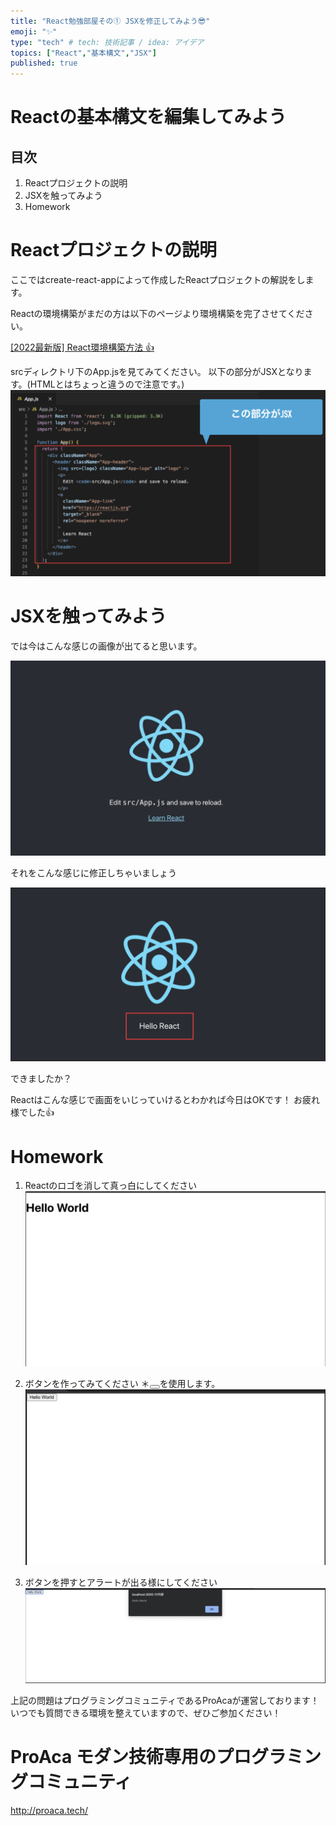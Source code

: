 ```yaml
---
title: "React勉強部屋その① JSXを修正してみよう😎"
emoji: "✨"
type: "tech" # tech: 技術記事 / idea: アイデア
topics: ["React","基本構文","JSX"]
published: true
---
```


# Reactの基本構文を編集してみよう

## 目次
1. Reactプロジェクトの説明
2. JSXを触ってみよう
3. Homework

# Reactプロジェクトの説明

ここではcreate-react-appによって作成したReactプロジェクトの解説をします。

Reactの環境構築がまだの方は以下のページより環境構築を完了させてください。

[[2022最新版] React環境構築方法 👍](https://zenn.dev/yusu29/articles/environment_setup)

srcディレクトリ下のApp.jsを見てみてください。
以下の部分がJSXとなります。(HTMLとはちょっと違うので注意です。)
![JSX説明](/images/fix_jsx/jsx.png)

# JSXを触ってみよう

では今はこんな感じの画像が出てると思います。

![React環境構築完了](/images//environment_setup/createreactappImage.png)

それをこんな感じに修正しちゃいましょう

![ReactHelloworld](/images/fix_jsx/reacthello.png)

できましたか？

Reactはこんな感じで画面をいじっていけるとわかれば今日はOKです！
お疲れ様でした👍

# Homework
1. Reactのロゴを消して真っ白にしてください
![ReactHelloworld](/images/fix_jsx/homework.png)

2. ボタンを作ってみてください
＊<button></button>を使用します。
![ReactHelloworld](/images/fix_jsx/homework2.png)

3. ボタンを押すとアラートが出る様にしてください
![ReactHelloworld](/images/fix_jsx/homework3.png)

上記の問題はプログラミングコミュニティであるProAcaが運営しております！
いつでも質問できる環境を整えていますので、ぜひご参加ください！

# ProAca モダン技術専用のプログラミングコミュニティ
http://proaca.tech/